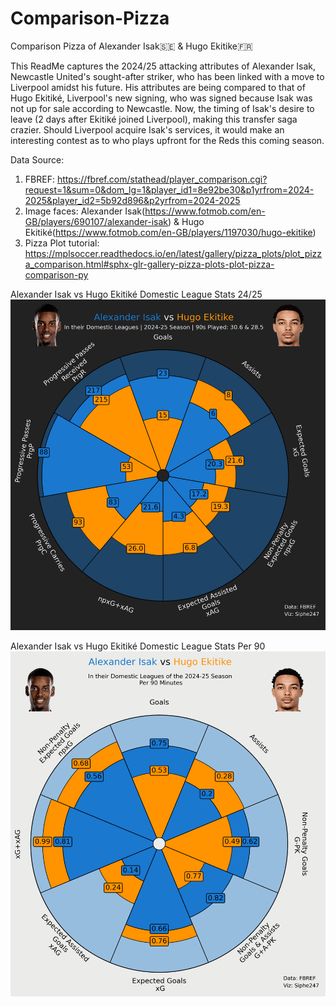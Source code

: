 # Comparison-Pizza
Comparison Pizza of Alexander Isak🇸🇪 & Hugo Ekitike🇫🇷

This ReadMe captures the 2024/25 attacking attributes of Alexander Isak, Newcastle United's sought-after striker, who has been linked with a move to Liverpool amidst his future. His attributes are being compared to that of Hugo Ekitiké, Liverpool's new signing, who was signed because Isak was not up for sale according to Newcastle. Now, the timing of Isak's desire to leave (2 days after Ekitiké joined Liverpool), making this transfer saga crazier. Should Liverpool acquire Isak's services, it would make an interesting contest as to who plays upfront for the Reds this coming season. 

Data Source:
1. FBREF: https://fbref.com/stathead/player_comparison.cgi?request=1&sum=0&dom_lg=1&player_id1=8e92be30&p1yrfrom=2024-2025&player_id2=5b92d896&p2yrfrom=2024-2025
2. Image faces: Alexander Isak(https://www.fotmob.com/en-GB/players/690107/alexander-isak) & Hugo Ekitiké(https://www.fotmob.com/en-GB/players/1197030/hugo-ekitike)
3. Pizza Plot tutorial: https://mplsoccer.readthedocs.io/en/latest/gallery/pizza_plots/plot_pizza_comparison.html#sphx-glr-gallery-pizza-plots-plot-pizza-comparison-py

Alexander Isak vs Hugo Ekitiké Domestic League Stats 24/25
![image_alt](https://github.com/Siphe247/Comparison-Pizza/blob/9afe412b3abe912c5bf8d662da2ecd54af6ee836/Ekitike%20vs%20Isak%2024-25.png)

Alexander Isak vs Hugo Ekitiké Domestic League Stats Per 90
![image_alt](https://github.com/Siphe247/Comparison-Pizza/blob/9afe412b3abe912c5bf8d662da2ecd54af6ee836/Ekitike%20vs%20Isak%20per%2090.png)
